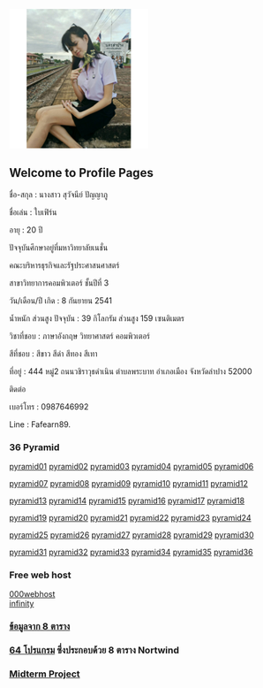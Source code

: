 

<html>
<meta name="viewport" content="width=device-width, initial-scale=1">
<link rel="stylesheet" href="https://www.w3schools.com/w3css/4/w3.css">
<body>
    <div class="w3-container">
        <br /> <br /> <br /> 
  <img src="100929.jpg" class="w3-round-xxlarge" w3-center style="width:50%">
</div>
</body>
</html>


## Welcome to Profile Pages

ชื่อ-สกุล : นางสาว สุวัจนีย์ ปัญญาภู

ชื่อเล่น : ใบเฟิร์น

อายุ : 20 ปี

ปัจจุบันศึกษาอยู่ที่มหาวิทยาลัยเนชั่น

คณะบริหารธุรกิจและรัฐประศาสนศาสตร์

สาขาวิทยาการคอมพิวเตอร์ ชั้นปีที่ 3

วัน/เดือน/ปี เกิด : 8 กันยายน 2541

น้ำหนัก ส่วนสูง ปัจจุบัน : 39 กิโลกรัม ส่วนสูง 159 เซนติเมตร

วิชาที่ชอบ : ภาษาอังกฤษ วิทยาศาสตร์ คอมพิวเตอร์

สีที่ชอบ : สีขาว สีดำ สีทอง สีเทา

ที่อยู่ : 444 หมู่2 ถนนวชิราวุธดำเนิน ตำบลพระบาท อำเภอเมือง จังหวัดลำปาง 52000

ติดต่อ

เบอร์โทร : 0987646992

Line : Fafearn89.

### 36 Pyramid
<a href="https://github.com/suwatjanee005/php_pyramid/blob/master/fearn_01.php" class="button">pyramid01</a>
<a href="https://github.com/suwatjanee005/php_pyramid/blob/master/fearn_02.php" class="button">pyramid02</a>
<a href="https://github.com/suwatjanee005/php_pyramid/blob/master/fearn_03.php" class="button">pyramid03</a>
<a href="https://github.com/suwatjanee005/php_pyramid/blob/master/fearn_04.php" class="button">pyramid04</a>
<a href="https://github.com/suwatjanee005/php_pyramid/blob/master/fearn_05.php" class="button">pyramid05</a>
<a href="https://github.com/suwatjanee005/php_pyramid/blob/master/fearn_06.php" class="button">pyramid06</a>

<a href="https://github.com/suwatjanee005/php_pyramid/blob/master/fearn_07.php" class="button">pyramid07</a>
<a href="https://github.com/suwatjanee005/php_pyramid/blob/master/fearn_08.php" class="button">pyramid08</a>
<a href="https://github.com/suwatjanee005/php_pyramid/blob/master/fearn_09.php" class="button">pyramid09</a>
<a href="https://github.com/suwatjanee005/php_pyramid/blob/master/fearn_10.php" class="button">pyramid10</a>
<a href="https://github.com/suwatjanee005/php_pyramid/blob/master/fearn_11.php" class="button">pyramid11</a>
<a href="https://github.com/suwatjanee005/php_pyramid/blob/master/fearn_12.php" class="button">pyramid12</a>

<a href="https://github.com/suwatjanee005/php_pyramid/blob/master/fearn_13.php" class="button">pyramid13</a>
<a href="https://github.com/suwatjanee005/php_pyramid/blob/master/fearn_14.php" class="button">pyramid14</a>
<a href="https://github.com/suwatjanee005/php_pyramid/blob/master/fearn_15.php" class="button">pyramid15</a>
<a href="https://github.com/suwatjanee005/php_pyramid/blob/master/fearn_16.php" class="button">pyramid16</a>
<a href="https://github.com/suwatjanee005/php_pyramid/blob/master/fearn_17.php" class="button">pyramid17</a>
<a href="https://github.com/suwatjanee005/php_pyramid/blob/master/fearn_18.php" class="button">pyramid18</a>

<a href="https://github.com/suwatjanee005/php_pyramid/blob/master/fearn_19.php" class="button">pyramid19</a>
<a href="https://github.com/suwatjanee005/php_pyramid/blob/master/fearn_20.php" class="button">pyramid20</a>
<a href="https://github.com/suwatjanee005/php_pyramid/blob/master/fearn_21.php" class="button">pyramid21</a>
<a href="https://github.com/suwatjanee005/php_pyramid/blob/master/fearn_22.php" class="button">pyramid22</a>
<a href="https://github.com/suwatjanee005/php_pyramid/blob/master/fearn_23.php" class="button">pyramid23</a>
<a href="https://github.com/suwatjanee005/php_pyramid/blob/master/fearn_24.php" class="button">pyramid24</a>

<a href="https://github.com/suwatjanee005/php_pyramid/blob/master/fearn_25.php" class="button">pyramid25</a>
<a href="https://github.com/suwatjanee005/php_pyramid/blob/master/fearn_26.php" class="button">pyramid26</a>
<a href="https://github.com/suwatjanee005/php_pyramid/blob/master/fearn_27.php" class="button">pyramid27</a>
<a href="https://github.com/suwatjanee005/php_pyramid/blob/master/fearn_28.php" class="button">pyramid28</a>
<a href="https://github.com/suwatjanee005/php_pyramid/blob/master/fearn_29.php" class="button">pyramid29</a>
<a href="https://github.com/suwatjanee005/php_pyramid/blob/master/fearn_30.php" class="button">pyramid30</a>

<a href="https://github.com/suwatjanee005/php_pyramid/blob/master/fearn_31.php" class="button">pyramid31</a>
<a href="https://github.com/suwatjanee005/php_pyramid/blob/master/fearn_32.php" class="button">pyramid32</a>
<a href="https://github.com/suwatjanee005/php_pyramid/blob/master/fearn_33.php" class="button">pyramid33</a>
<a href="https://github.com/suwatjanee005/php_pyramid/blob/master/fearn_34.php" class="button">pyramid34</a>
<a href="https://github.com/suwatjanee005/php_pyramid/blob/master/fearn_35.php" class="button">pyramid35</a>
<a href="https://github.com/suwatjanee005/php_pyramid/blob/master/fearn_36.php" class="button">pyramid36</a>


### Free web host 
[000webhost](https://fafearn89.000webhostapp.com/) 
<br>[infinity](Myfearn89.epizy.com)


### [ข้อมูลจาก 8 ตาราง](https://github.com/suwatjanee005/nortwind_DB) 


### [64 โปรแกรม](https://github.com/suwatjanee005/Nortwind) ซึ่งประกอบด้วย 8 ตาราง Nortwind


### [Midterm Project ](https://github.com/suwatjanee005/midtermCpsc331) 

